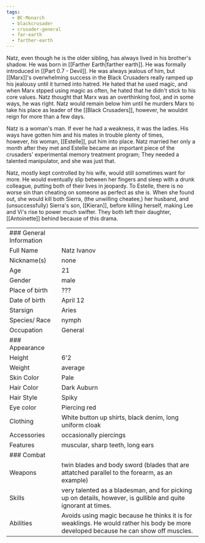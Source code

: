 ```yaml
---
tags:
  - BC-Monarch
  - blackcrusader
  - crusader-general
  - far-earth
  - farther-earth
---
```

Natz, even though he is the older sibling, has always lived in his brother's shadow. He was born in [[Farther Earth|farther earth]].  He was formally introduced in [[Part 0.7 - Devil]]. He was always jealous of him, but [[Marx]]'s overwhelming success in the Black Crusaders really ramped up his jealousy until it turned into hatred. He hated that he used magic, and when Marx stpped using magic as often, he hated that he didn't stick to his core values. Natz thought that Marx was an overthinking fool, and in some ways, he was right. Natz would remain below him until he murders Marx to take his place as leader of the [[Black Crusaders]], however, he wouldnt reign for more than a few days.

Natz is a woman's man. If ever he had a weakness, it was the ladies. His ways have gotten him and his mates in trouble plenty of times, however, _his_ woman, [[Estelle]], put him into place. Natz married her only a month after they met and Estelle became an important piece of the crusaders' experimental memory treatment program; They needed a talented manipulator, and she was just that.

Natz, mostly kept controlled by his wife, would still sometimes want for more. He would eventually slip between her fingers and sleep with a drunk colleague, putting both of their lives in jeopardy. To Estelle, there is no worse sin than cheating on someone as perfect as she is. When she found out, she would kill both Sierra, (the unwilling cheatee,) her husband, and (unsuccessfully) Sierra's son, [[Kieran]], before killing herself, making Lee and Vi's rise to power much swifter. They both left their daughter, [[Antoinette]] behind because of this drama.

|   |                                                                                                                                       |
|---|---|
|### General Information|                                                                                                                                       |
|Full Name| Natz Ivanov                                                                                                                           |
|Nickname(s)| none                                                                                                                                  |
|Age| 21                                                                                                                                    |
|Gender| male                                                                                                                                  |
|Place of birth| ???                                                                                                                                   |
|Date of birth| April 12                                                                                                                              |
|Starsign| Aries                                                                                                                                 |
|Species/ Race| nymph                                                                                                                                 |
|Occupation| General                                                                                                                               |
|### Appearance|                                                                                                                                       |
|Height| 6'2                                                                                                                                   |
|Weight| average                                                                                                                               |
|Skin Color| Pale                                                                                                                                  |
|Hair Color| Dark Auburn                                                                                                                           |
|Hair Style| Spiky                                                                                                                                 |
|Eye color| Piercing red                                                                                                                          |
|Clothing| White button up shirts, black denim, long uniform cloak                                                                               |
|Accessories| occasionally piercings                                                                                                                |
|Features| muscular, sharp teeth, long ears                                                                                                      |
|### Combat|                                                                                                                                       |
|Weapons| twin blades and body sword (blades that are attatched parallel to the forearm, as an example)                                         |
|Skills| very talented as a bladesman, and for picking up on details, however, is gullible and quite ignorant at times.                        |
|Abilities| Avoids using magic because he thinks it is for weaklings. He would rather his body be more developed because he can show off muscles. |